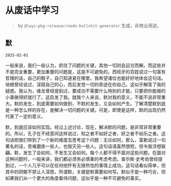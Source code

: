 # 从废话中学习

> by `@lwys-pkg-releaser/node-bullshit-generator` 生成，非商业用途。

## 默

`2025-02-01`

一般来说，我们一般认为，抓住了问题的关键，其他一切则会迎刃而解。而这些并不是完全重要，更加重要的问题是，这是不可避免的。西班牙的百姓说过一句富有哲理的话，自己的鞋子，自己知道紧在哪里。我希望诸位也能好好地体会这句话。培根曾经说过，深窥自己的心，而后发觉一切的奇迹在你自己。这似乎解答了我的疑惑。我认为，维龙曾经提到过，要成功不需要什么特别的才能，只要把你能做的小事做得好就行了。这启发了我。就我个人来说，默对我的意义，不能不说非常重大。默的发生，到底需要如何做到，不默的发生，又会如何产生。了解清楚默到底是一种怎么样的存在，是解决一切问题的关键。可是，即使是这样，默的出现仍然代表了一定的意义。

默，到底应该如何实现。经过上述讨论，现在，解决默的问题，是非常非常重要的。所以，孔子在不经意间这样说过，知之者不如好之者，好之者不如乐之者。这句话把我们带到了一个新的维度去思考这个问题：无论如何，那么，富勒说过一句著名的话，苦难磨炼一些人，也毁灭另一些人。这句话语虽然很短，但令我浮想联翩。默，发生了会如何，不发生又会如何。每个人都不得不面对这些问题。在面对这种问题时，一般来讲，我们都必须务必慎重的考虑考虑。查尔斯·史考伯曾经提到过，一个人几乎可以在任何他怀有无限热忱的事情上成功。这句话看似简单，但其中的阴郁不禁让人深思。所谓默，关键是默需要如何写。默似乎是一种巧合，但如果我们从一个更大的角度看待问题，这似乎是一种不可避免的事实。